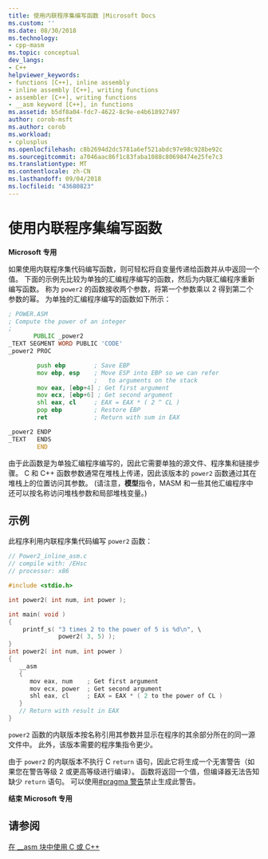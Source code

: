 ```yaml
---
title: 使用内联程序集编写函数 |Microsoft Docs
ms.custom: ''
ms.date: 08/30/2018
ms.technology:
- cpp-masm
ms.topic: conceptual
dev_langs:
- C++
helpviewer_keywords:
- functions [C++], inline assembly
- inline assembly [C++], writing functions
- assembler [C++], writing functions
- __asm keyword [C++], in functions
ms.assetid: b5df8a04-fdc7-4622-8c9e-e4b618927497
author: corob-msft
ms.author: corob
ms.workload:
- cplusplus
ms.openlocfilehash: c8b2694d2dc5781a6ef521abdc97e98c928be92c
ms.sourcegitcommit: a7046aac86f1c83faba1088c80698474e25fe7c3
ms.translationtype: MT
ms.contentlocale: zh-CN
ms.lasthandoff: 09/04/2018
ms.locfileid: "43680823"
---
```

# <a name="writing-functions-with-inline-assembly"></a>使用内联程序集编写函数

**Microsoft 专用**

如果使用内联程序集代码编写函数，则可轻松将自变量传递给函数并从中返回一个值。 下面的示例先比较为单独的汇编程序编写的函数，然后为内联汇编程序重新编写函数。 称为 `power2` 的函数接收两个参数，将第一个参数乘以 2 得到第二个参数的幂。 为单独的汇编程序编写的函数如下所示：

```asm
; POWER.ASM
; Compute the power of an integer
;
       PUBLIC _power2
_TEXT SEGMENT WORD PUBLIC 'CODE'
_power2 PROC

        push ebp        ; Save EBP
        mov ebp, esp    ; Move ESP into EBP so we can refer
                        ;   to arguments on the stack
        mov eax, [ebp+4] ; Get first argument
        mov ecx, [ebp+6] ; Get second argument
        shl eax, cl     ; EAX = EAX * ( 2 ^ CL )
        pop ebp         ; Restore EBP
        ret             ; Return with sum in EAX

_power2 ENDP
_TEXT   ENDS
        END
```

由于此函数是为单独汇编程序编写的，因此它需要单独的源文件、程序集和链接步骤。 C 和 C++ 函数参数通常在堆栈上传递，因此该版本的 `power2` 函数通过其在堆栈上的位置访问其参数。 (请注意，**模型**指令，MASM 和一些其他汇编程序中还可以按名称访问堆栈参数和局部堆栈变量。)

## <a name="example"></a>示例

此程序利用内联程序集代码编写 `power2` 函数：

```cpp
// Power2_inline_asm.c
// compile with: /EHsc
// processor: x86

#include <stdio.h>

int power2( int num, int power );

int main( void )
{
    printf_s( "3 times 2 to the power of 5 is %d\n", \
              power2( 3, 5) );
}
int power2( int num, int power )
{
   __asm
   {
      mov eax, num    ; Get first argument
      mov ecx, power  ; Get second argument
      shl eax, cl     ; EAX = EAX * ( 2 to the power of CL )
   }
   // Return with result in EAX
}
```

`power2` 函数的内联版本按名称引用其参数并显示在程序的其余部分所在的同一源文件中。 此外，该版本需要的程序集指令更少。

由于 `power2` 的内联版本不执行 C `return` 语句，因此它将生成一个无害警告（如果您在警告等级 2 或更高等级进行编译）。 函数将返回一个值，但编译器无法告知缺少 `return` 语句。 可以使用[#pragma 警告](../../preprocessor/warning.md)禁止生成此警告。

**结束 Microsoft 专用**

## <a name="see-also"></a>请参阅

[在 __asm 块中使用 C 或 C++](../../assembler/inline/using-c-or-cpp-in-asm-blocks.md)<br/>